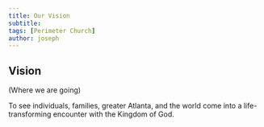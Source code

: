 ```yaml
---
title: Our Vision
subtitle: 
tags: [Perimeter Church]
author: joseph
---
```


## Vision
(Where we are going)

To see individuals, families, greater Atlanta, and the world come into a life-transforming encounter with the Kingdom of God.
